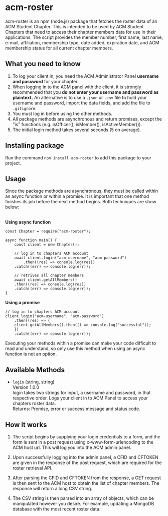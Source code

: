 # acm-roster
acm-roster is an npm (node.js) package that fetches the roster data of an ACM Student Chapter. This is intended to be used by ACM Student Chapters that need to access their chapter members data for use in their applications. The script provides the member number, first name, last name, e-mail, affiliation, membership type, date added, expiration date, and ACM membership status for all current chapter members.

## What you need to know
1. To log your client in, you need the ACM Administrator Panel **username and password** for your chapter.
2. When logging in to the ACM panel with the client, it is strongly recommended that you **do not enter your username and password as plaintext.** An alternative is to use a `.json` or `.env` file to hold your username and password, import the data fields, and add the file to `.gitignore`.
3. You must log in before using the other methods.
4. All package methods are asynchronous and return promises, except the "is" functions (e.g. isOfficer(), isMember(), isActiveMember()).  
5. The initial login method takes several seconds (5 on average).

## Installing package
Run the command `npm install acm-roster` to add this package to your project.

## Usage
Since the package methods are asynchronous, they must be called within an async function or within a promise. It is important that one method finishes its job before the next method begins. Both techniques are show below:<br><br>

**Using async function**
```
const Chapter = require("acm-roster");

async function main() {
    const client = new Chapter();

    // log in to chapters ACM account
    await client.login("acm-username", "acm-password")
        .then((res) => console.log(res))
	.catch((err) => console.log(err));

    // retrives all chapter members
    await client.getAllMembers()
	.then((res) => console.log(res))
	.catch((err) => console.log(err));
}
```

**Using a promise**
```
// log in to chapters ACM account
client.login("acm-username", "acm-password")
    .then((res) => {
	client.getAllMembers().then(() => console.log("successful"));
    })
    .catch((err) => console.log(err));
```
Executing your methods within a promise can make your code difficult to read and understand, so only use this method when using an async function is not an option.
## Available Methods
* `login` (string, string)<br>Version 1.0.0<br>login takes two strings for input, a username and password, in that respective order. Logs your client in to ACM Panel to access your chapters roster data.<br>Returns: Promise, error or success message and status code.

## How it works
1. The script begins by supplying your login credentials to a form, and the form is sent in a post request using x-www-form-urlencoding to the ACM host url. This will log you into the ACM admin panel.

2. Upon successfully logging into the admin panel, a CFID and CFTOKEN are given in the response of the post request, which are required for the roster retrieval API.

3. After parsing the CFID and CFTOKEN from the response, a GET request is then sent to the ACM host to obtain the list of chapter members. The response will return a long CSV string.

4. The CSV string is then parsed into an array of objects, which can be manipulated however you desire. For example, updating a MongoDB database with the most recent roster data.

